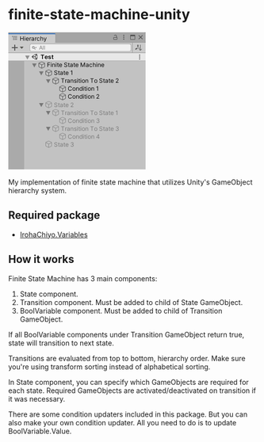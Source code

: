# finite-state-machine-unity
![](screenshot.png)

My implementation of finite state machine that utilizes Unity's GameObject hierarchy system.

## Required package
- [IrohaChiyo.Variables](https://github.com/irohachiyo/variables-unity)

## How it works

Finite State Machine has 3 main components:

1. State component.
2. Transition component. Must be added to child of State GameObject.
3. BoolVariable component. Must be added to child of Transition GameObject.

If all BoolVariable components under Transition GameObject return true, state will transition to next state.

Transitions are evaluated from top to bottom, hierarchy order. Make sure you're using transform sorting instead of alphabetical sorting.

In State component, you can specify which GameObjects are required for each state. Required GameObjects are activated/deactivated on transition if it was necessary.

There are some condition updaters included in this package. But you can also make your own condition updater. All you need to do is to update BoolVariable.Value.
